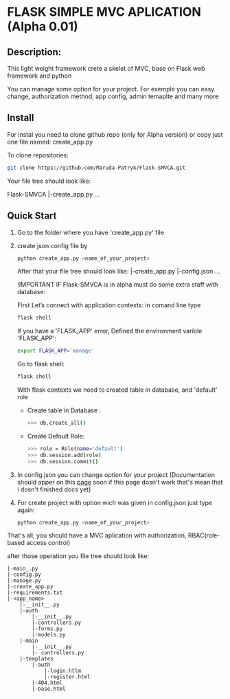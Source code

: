 # FLASK SIMPLE MVC APLICATION (Alpha 0.01)

## Description:

This light weight framework crete a skelet of MVC, base on Flask web framework and python

You can manage some option for your project.
For exemple you can easy change, authorization method, app config, admin temaplte and many more

## Install 

For instal you need to clone github repo (only for Alpha version) or copy just one file named: create_app.py

To clone repositories:

```bash
git clone https://github.com/Maruda-Patryk/Flask-SMVCA.git
```

Your file tree should look like:

Flask-SMVCA
|-create_app.py
...

## Quick Start 

1. Go to the folder where you have 'create_app.py' file
2. create json config file by 
    ```bash
    python create_app.py <name_of_your_project>
    ```

    After that your file tree should look like:
    |-create_app.py
    |-config.json
    ...

    !IMPORTANT 
    IF Flask-SMVCA is in alpha must do some extra staff with database:
    
    First Let’s connect with application contexts:
    in comand line type
    ```bash
    flask shell
    ```
    If you have a 'FLASK_APP' error, Defined the environment varible 'FLASK_APP':
    ```bash
    export FLASK_APP='manage'
    ```
        
    Go to flask shell:
    ```bash
    flask shell
    ```
    
    With flask contexts we need to created table in database, and 'default' role
    
    - Create table in Database :
    	```bash
        >>> db.create_all()
        ```
    
    - Create Defoult Role:
    	```bash
        >>> role = Role(name='default')
        >>> db.session.add(role)
        >>> db.session.commit()
        ```

3. In config.json you can change option for your project (Documentation should apper on this [page](http://patryk-maruda.pl/flask-smvca/doc) soon if this page dosn't work that's mean that i dosn't finished docs yet)
4. For create project with option wich was given in config.json just type again:
    ```bash
    python create_app.py <name_of_your_project>
    ```

That's all, you should have a MVC aplication with authorization, RBAC(role-based access control)

after those operation you file tree should look like:

```tree
|-main_.py
|-config.py
|-manage.py
|-create_app.py
|-requirements.txt
|-<app_name>
    |-__init__.py
    |-auth
        |-__init__.py
        |-controllers.py
        |-forms.py
        |-models.py
    |-main
    	|-__init__.py
        |- controllers.py
    |-templates
    	|-auth
        	|-login.htlm
            |-register.html
        |-404.html
        |-base.html
```